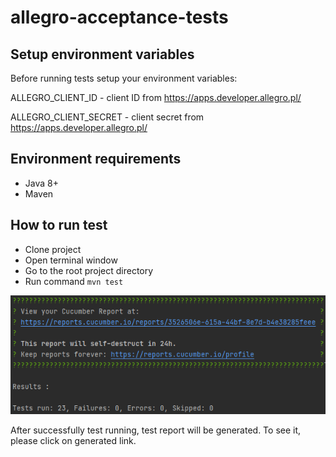 # allegro-acceptance-tests

## Setup environment variables
Before running tests setup your environment variables:

ALLEGRO_CLIENT_ID - client ID from https://apps.developer.allegro.pl/

ALLEGRO_CLIENT_SECRET - client secret from https://apps.developer.allegro.pl/

## Environment requirements
- Java 8+
- Maven

## How to run test
- Clone project
- Open terminal window
- Go to the root project directory
- Run command `mvn test`

![img.png](img.png)

After successfully test running, test report will be generated. To see it, please click on generated link.